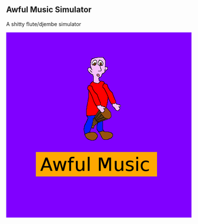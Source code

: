 ## Awful Music Simulator

A shitty flute/djembe simulator 

![logo](https://raw.githubusercontent.com/baptistepouget/AwfulMusicSimulator/master/AwfulMusic.png)

